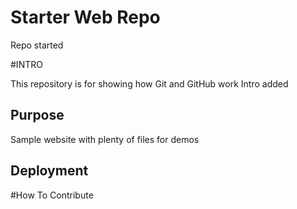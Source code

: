 # Starter Web Repo

Repo started

#INTRO

This repository is for showing how Git and GitHub work
Intro added
## Purpose

Sample website with plenty of files for demos

## Deployment

#How To Contribute
